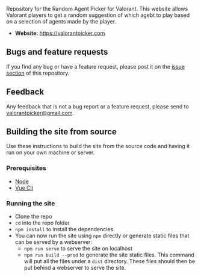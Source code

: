 Repository for the Random Agent Picker for Valorant.
This website allows Valorant players to get a random suggestion of which agebt to play based on a selection of agents made by the player.

* **Website:** https://valorantpicker.com

## Bugs and feature requests

If you find any bug or have a feature request, please post it on the [issue section](https://github.com/andrerfcsantos/valorant-agent-picker/issues) of this repository.

## Feedback

Any feedback that is not a bug report or a feature request, please send to valorantpicker@gmail.com.

## Building the site from source

Use these instructions to build the site from the source code and having it run on your own machine or server.

### Prerequisites

* [Node](https://nodejs.org/en/)
* [Vue Cli](https://cli.vuejs.org/guide/installation.html)

### Running the site

* Clone the repo
* `cd` into the repo folder
* `npm install` to install the dependencies
* You can now run the site using `npm` directly or generate static files that can be served by a webserver:
    * `npm run serve` to serve the site on localhost
    * `npm run build --prod` to generate the site static files. This command will put all the files under a `dist` directory. These files should then be put behind a webserver to serve the site.
